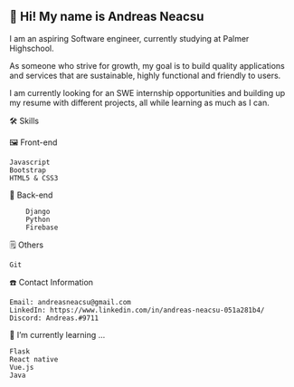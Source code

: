 ## 👋 Hi! My name is Andreas Neacsu ##

I am an aspiring Software engineer, currently studying at Palmer Highschool.

As someone who strive for growth, my goal is to build quality applications and services that are sustainable, highly functional and friendly to users.

I am currently looking for an SWE internship opportunities and building up my resume with different projects, all while learning as much as I can.


🛠 Skills  

  🖼 Front-end

    Javascript
    Bootstrap
    HTML5 & CSS3

  🧰 Back-end
```
    Django
    Python
    Firebase
```
  🗒 Others

    Git
    
    

☎️ Contact Information

    Email: andreasneacsu@gmail.com
    LinkedIn: https://www.linkedin.com/in/andreas-neacsu-051a281b4/
    Discord: Andreas.#9711

📕 I’m currently learning ...
   ```
   Flask
   React native
   Vue.js
   Java
   ```
